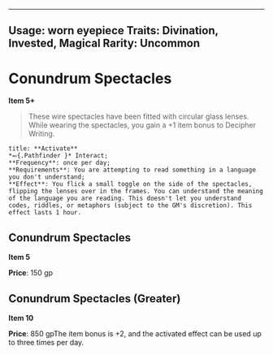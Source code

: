 
---
Usage: worn eyepiece
Traits: Divination, Invested, Magical
Rarity: Uncommon
---

# Conundrum Spectacles

**Item 5+**

> These wire spectacles have been fitted with circular glass lenses. While wearing the spectacles, you gain a +1 item bonus to Decipher Writing.

```ad-embed-ability
title: **Activate**
*⬻{.Pathfinder }* Interact; 
**Frequency**: once per day;
**Requirements**: You are attempting to read something in a language you don't understand;
**Effect**: You flick a small toggle on the side of the spectacles, flipping the lenses over in the frames. You can understand the meaning of the language you are reading. This doesn't let you understand codes, riddles, or metaphors (subject to the GM's discretion). This effect lasts 1 hour.

```

## Conundrum Spectacles

**Item 5**

**Price**: 150 gp

## Conundrum Spectacles (Greater)

**Item 10**

**Price**: 850 gpThe item bonus is +2, and the activated effect can be used up to three times per day.
